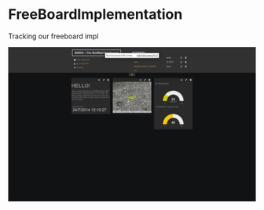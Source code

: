 FreeBoardImplementation
=======================

Tracking our freeboard impl

![BWDS Sheffield Dashboard v0.1](https://raw.githubusercontent.com/BetterWithDataSociety/FreeBoardImplementation/master/images/BWDSDash.png)
